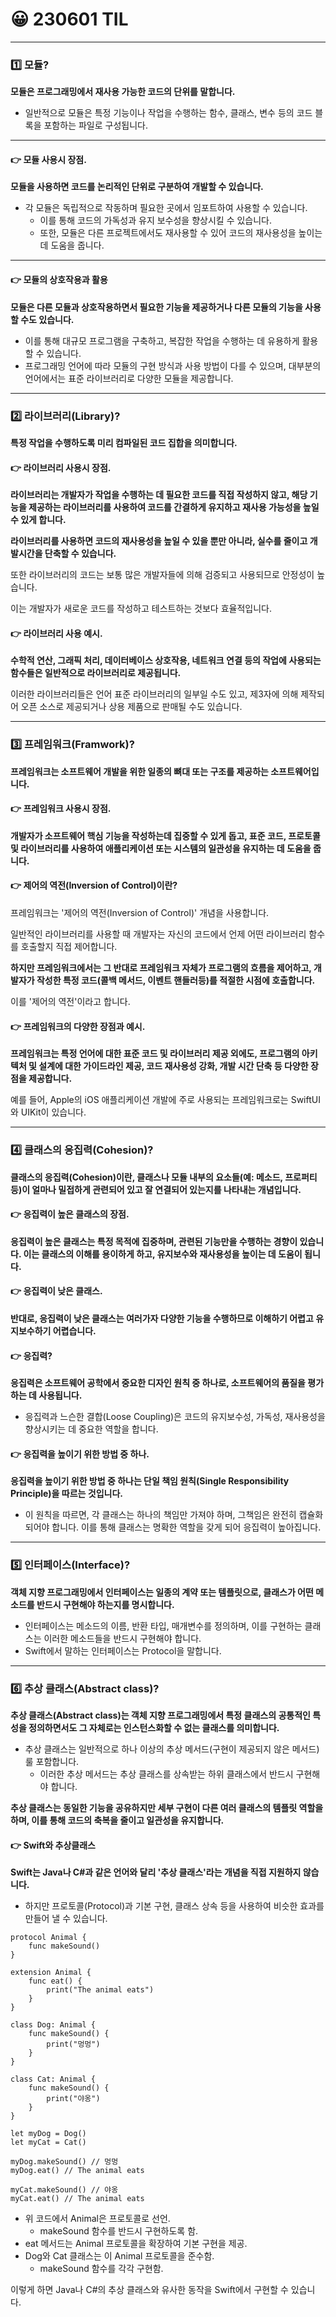 # 😀 230601 TIL

---

### 1️⃣ **모듈?**

**모듈은 프로그래밍에서 재사용 가능한 코드의 단위를 말합니다.**
- 일반적으로 모듈은 특정 기능이나 작업을 수행하는 함수, 클래스, 변수 등의 코드 블록을 포함하는 파일로 구성됩니다.

---

#### 👉 모듈 사용시 장점.

**모듈을 사용하면 코드를 논리적인 단위로 구분하여 개발할 수 있습니다.**
- 각 모듈은 독립적으로 작동하며 필요한 곳에서 임포트하여 사용할 수 있습니다.
    - 이를 통해 코드의 가독성과 유지 보수성을 향상시킬 수 있습니다.
    - 또한, 모듈은 다른 프로젝트에서도 재사용할 수 있어 코드의 재사용성을 높이는 데 도움을 줍니다.

---

#### 👉 모듈의 상호작용과 활용

**모듈은 다른 모듈과 상호작용하면서 필요한 기능을 제공하거나 다른 모듈의 기능을 사용할 수도 있습니다.**
- 이를 통해 대규모 프로그램을 구축하고, 복잡한 작업을 수행하는 데 유용하게 활용할 수 있습니다.
- 프로그래밍 언어에 따라 모듈의 구현 방식과 사용 방법이 다를 수 있으며, 대부분의 언어에서는 표준 라이브러리로 다양한 모듈을 제공합니다.

---

### 2️⃣ 라이브러리(Library)?

**특정 작업을 수행하도록 미리 컴파일된 코드 집합을 의미합니다.**

#### 👉 라이브러리 사용시 장점.

**라이브러리는 개발자가 작업을 수행하는 데 필요한 코드를 직접 작성하지 않고, 해당 기능을 제공하는 라이브러리를 사용하여 코드를 간결하게 유지하고 재사용 가능성을 높일 수 있게 합니다.**

**라이브러리를 사용하면 코드의 재사용성을 높일 수 있을 뿐만 아니라, 실수를 줄이고 개발시간을 단축할 수 있습니다.**

또한 라이브러리의 코드는 보통 많은 개발자들에 의해 검증되고 사용되므로 안정성이 높습니다.

이는 개발자가 새로운 코드를 작성하고 테스트하는 것보다 효율적입니다.

#### 👉 라이브러리 사용 예시.

**수학적 연산, 그래픽 처리, 데이터베이스 상호작용, 네트워크 연결 등의 작업에 사용되는 함수들은 일반적으로 라이브러리로 제공됩니다.**

이러한 라이브러리들은 언어 표준 라이브러리의 일부일 수도 있고, 제3자에 의해 제작되어 오픈 소스로 제공되거나 상용 제품으로 판매될 수도 있습니다.

---

### 3️⃣ 프레임워크(Framwork)?

**프레임워크는 소프트웨어 개발을 위한 일종의 뼈대 또는 구조를 제공하는 소프트웨어입니다.**

#### 👉 프레임워크 사용시 장점.

**개발자가 소프트웨어 핵심 기능을 작성하는데 집중할 수 있게 돕고, 표준 코드, 프로토콜 및 라이브러리를 사용하여 애플리케이션 또는 시스템의 일관성을 유지하는 데 도움을 줍니다.**

#### 👉 제어의 역전(Inversion of Control)이란?

프레임워크는 '제어의 역전(Inversion of Control)' 개념을 사용합니다.

일반적인 라이브러리를 사용할 때 개발자는 자신의 코드에서 언제 어떤 라이브러리 함수를 호출할지 직접 제어합니다.

**하지만 프레임워크에서는 그 반대로 프레임워크 자체가 프로그램의 흐름을 제어하고, 개발자가 작성한 특정 코드(콜백 메서드, 이벤트 핸들러등)를 적절한 시점에 호출합니다.**

이를 '제어의 역전'이라고 합니다.

#### 👉 프레임워크의 다양한 장점과 예시.

**프레임워크는 특정 언어에 대한 표준 코드 및 라이브러리 제공 외에도, 프로그램의 아키텍처 및 설계에 대한 가이드라인 제공, 코드 재사용성 강화, 개발 시간 단축 등 다양한 장점을 제공합니다.**

예를 들어, Apple의 iOS 애플리케이션 개발에 주로 사용되는 프레임워크로는 SwiftUI와 UIKit이 있습니다.

---

### 4️⃣ 클래스의 응집력(Cohesion)?

**클래스의 응집력(Cohesion)이란, 클래스나 모듈 내부의 요소들(예: 메소드, 프로퍼티 등)이 얼마나 밀접하게 관련되어 있고 잘 연결되어 있는지를 나타내는 개념입니다.**

#### 👉 응집력이 높은 클래스의 장점.

**응집력이 높은 클래스는 특정 목적에 집중하며, 관련된 기능만을 수행하는 경향이 있습니다. 이는 클래스의 이해를 용이하게 하고, 유지보수와 재사용성을 높이는 데 도움이 됩니다.**

#### 👉 응집력이 낮은 클래스.

**반대로, 응집력이 낮은 클래스는 여러가자 다양한 기능을 수행하므로 이해하기 어렵고 유지보수하기 어렵습니다.**


#### 👉 응집력?

**응집력은 소프트웨어 공학에서 중요한 디자인 원칙 중 하나로, 소프트웨어의 품질을 평가하는 데 사용됩니다.**
- 응집력과 느슨한 결합(Loose Coupling)은 코드의 유지보수성, 가독성, 재사용성을 향상시키는 데 중요한 역할을 합니다.

#### 👉 응집력을 높이기 위한 방법 중 하나.

**응집력을 높이기 위한 방법 중 하나는 단일 책임 원칙(Single Responsibility Principle)을 따르는 것입니다.**
- 이 원칙을 따르면, 각 클래스는 하나의 책임만 가져야 하며, 그책임은 완전히 캡슐화되어야 합니다. 이를 통해 클래스는 명확한 역할을 갖게 되어 응집력이 높아집니다.

---

### 5️⃣ 인터페이스(Interface)?

**객체 지향 프로그래밍에서 인터페이스는 일종의 계약 또는 템플릿으로, 클래스가 어떤 메소드를 반드시 구현해야 하는지를 명시합니다.**
- 인터페이스는 메소드의 이름, 반환 타입, 매개변수를 정의하며, 이를 구현하는 클래스는 이러한 메소드들을 반드시 구현해야 합니다.
- Swift에서 말하는 인터페이스는 Protocol을 말합니다.

---

### 6️⃣ 추상 클래스(Abstract class)?

**추상 클래스(Abstract class)는 객체 지향 프로그래밍에서 특정 클래스의 공통적인 특성을 정의하면서도 그 자체로는 인스턴스화할 수 없는 클래스를 의미합니다.**
- 추상 클래스는 일반적으로 하나 이상의 추상 메서드(구현이 제공되지 않은 메서드)룰 포함합니다.
    - 이러한 추상 메서드는 추상 클래스를 상속받는 하위 클래스에서 반드시 구현해야 합니다.

**추상 클래스는 동일한 기능을 공유하지만 세부 구현이 다른 여러 클래스의 템플릿 역할을 하며, 이를 통해 코드의 축복을 줄이고 일관성을 유지합니다.**

#### 👉 Swift와 추상클래스

**Swift는 Java나 C#과 같은 언어와 달리 '추상 클래스'라는 개념을 직접 지원하지 않습니다.**
- 하지만 프로토콜(Protocol)과 기본 구현, 클래스 상속 등을 사용하여 비슷한 효과를 만들어 낼 수 있습니다.

```swift!
protocol Animal {
	func makeSound()
}

extension Animal {
	func eat() {
		print("The animal eats")
	}
}

class Dog: Animal {
	func makeSound() {
		print("멍멍")
	}
}

class Cat: Animal {
	func makeSound() {
		print("야옹")
	}
}

let myDog = Dog()
let myCat = Cat()

myDog.makeSound() // 멍멍
myDog.eat() // The animal eats

myCat.makeSound() // 야옹
myCat.eat() // The animal eats
```

- 위 코드에서 Animal은 프로토콜로 선언.
    - makeSound 함수를 반드시 구현하도록 함.
- eat 메서드는 Animal 프로토콜을 확장하여 기본 구현을 제공.
- Dog와 Cat 클래스는 이 Animal 프로토콜을 준수함.
    - makeSound 함수를 각각 구현함.

이렇게 하면 Java나 C#의 추상 클래스와 유사한 동작을 Swift에서 구현할 수 있습니다.

